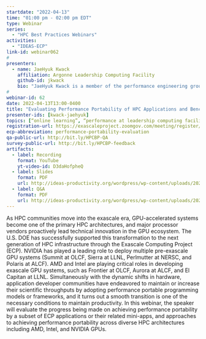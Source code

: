 ```yaml
---
startdate: "2022-04-13"
time: "01:00 pm - 02:00 pm EDT"
type: Webinar
series:
  - "HPC Best Practices Webinars"
activities:
  - "IDEAS-ECP"
link-id: webinar062
#
presenters:
  - name: JaeHyuk Kwack
    affiliation: Argonne Leadership Computing Facility
    github-id: jkwack
    bio: "JaeHyuk Kwack is a member of the performance engineering group at Argonne Leadership Computing Facility. He is a lead of performance tools for ALCF computing resources, and he is responsible for ensuring the readiness of several major scientific applications for performant use on the U.S. DOE’s forthcoming Aurora exa-scale system. He received his B.S. and M.S. in engineering from Seoul National University, South Korea, and a Ph.D. in computational mechanics from University of Illinois at Urbana-Champaign, USA. Before joining Argonne, he had worked as a research programmer for Blue Waters supercomputing project at National Center for Supercomputing Applications."
#
webinar-id: 62
date: 2022-04-13T13:00-0400
title: "Evaluating Performance Portability of HPC Applications and Benchmarks Across Diverse HPC Architectures"
presenter-ids: [kwack-jaehyuk]
topics: [“online learning”, “performance at leadership computing facilities”, “performance portability”]
registration-url: https://exascaleproject.zoomgov.com/meeting/register/vJIsdOGprDMjE4X9dnLIY1DleDme3cYyFpI
ecp-abbreviation: performance-portability-evaluation
qa-public-url: http://bit.ly/HPCBP-QA
survey-public-url: http://bit.ly/HPCBP-feedback
artifacts:
  - label: Recording
    format: YouTube
    yt-video-id: D3daHofpheQ
  - label: Slides
    format: PDF
    url: http://ideas-productivity.org/wordpress/wp-content/uploads/2022/04/hpcbp062-performanceportability.pdf
  - label: Q&A
    format: PDF
    url: http://ideas-productivity.org/wordpress/wp-content/uploads/2022/04/hpcbp062-performanceportability-qa.pdf
---
```

As HPC communities move into the exascale era, GPU-accelerated systems become one of the primary HPC architectures, and major processor vendors proactively lead technical innovation in the GPU ecosystem. The U.S. DOE has successfully supported this transformation to the next generation of HPC infrastructure through the Exascale Computing Project (ECP). NVIDIA has played a leading role to deploy multiple pre-exascale GPU systems (Summit at OLCF, Sierra at LLNL, Perlmutter at NERSC, and Polaris at ALCF). AMD and Intel are playing critical roles in developing exascale GPU systems, such as Frontier at OLCF, Aurora at ALCF, and El Capitan at LLNL. Simultaneously with the dynamic shifts in hardware, application developer communities have endeavored to maintain or increase their scientific throughputs by adopting performance portable programming models or frameworks, and it turns out a smooth transition is one of the necessary conditions to maintain productivity. In this webinar, the speaker will evaluate the progress being made on achieving performance portability by a subset of ECP applications or their related mini-apps, and approaches to achieving performance portability across diverse HPC architectures including AMD, Intel, and NVIDIA GPUs.

